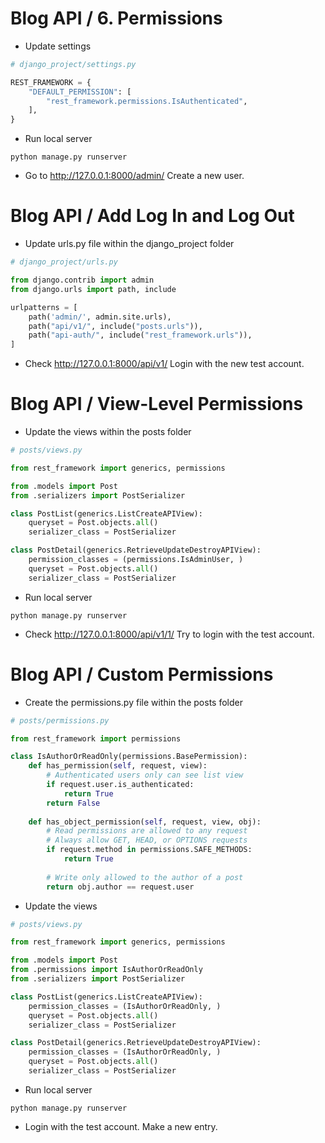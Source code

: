 Blog API / 6. Permissions
========================================================


* Update settings
```python
# django_project/settings.py

REST_FRAMEWORK = {
    "DEFAULT_PERMISSION": [
        "rest_framework.permissions.IsAuthenticated",
    ],
}
```

* Run local server
```shell
python manage.py runserver
```
* Go to http://127.0.0.1:8000/admin/ Create a new user.


Blog API / Add Log In and Log Out
========================================================

* Update urls.py file within the django_project folder
```python
# django_project/urls.py

from django.contrib import admin
from django.urls import path, include

urlpatterns = [
    path('admin/', admin.site.urls),
    path("api/v1/", include("posts.urls")),
    path("api-auth/", include("rest_framework.urls")),
]
```

* Check  http://127.0.0.1:8000/api/v1/ Login with the new test account.

Blog API / View-Level Permissions
========================================================

* Update the views within the posts folder
```python
# posts/views.py

from rest_framework import generics, permissions

from .models import Post
from .serializers import PostSerializer

class PostList(generics.ListCreateAPIView):
    queryset = Post.objects.all()
    serializer_class = PostSerializer

class PostDetail(generics.RetrieveUpdateDestroyAPIView):
    permission_classes = (permissions.IsAdminUser, )
    queryset = Post.objects.all()
    serializer_class = PostSerializer
```

* Run local server
```shell
python manage.py runserver
```

* Check  http://127.0.0.1:8000/api/v1/1/ Try to login with the test account.

Blog API / Custom Permissions
========================================================

* Create the permissions.py file within the posts folder

```python
# posts/permissions.py

from rest_framework import permissions

class IsAuthorOrReadOnly(permissions.BasePermission):
    def has_permission(self, request, view):
        # Authenticated users only can see list view
        if request.user.is_authenticated:
            return True
        return False
    
    def has_object_permission(self, request, view, obj):
        # Read permissions are allowed to any request
        # Always allow GET, HEAD, or OPTIONS requests
        if request.method in permissions.SAFE_METHODS:
            return True
        
        # Write only allowed to the author of a post 
        return obj.author == request.user        
```

* Update the views

```python
# posts/views.py

from rest_framework import generics, permissions

from .models import Post
from .permissions import IsAuthorOrReadOnly
from .serializers import PostSerializer

class PostList(generics.ListCreateAPIView):
    permission_classes = (IsAuthorOrReadOnly, )
    queryset = Post.objects.all()
    serializer_class = PostSerializer

class PostDetail(generics.RetrieveUpdateDestroyAPIView):
    permission_classes = (IsAuthorOrReadOnly, )
    queryset = Post.objects.all()
    serializer_class = PostSerializer
```

* Run local server
```shell
python manage.py runserver
```

* Login with the test account. Make a new entry.
